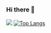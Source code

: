 ### Hi there 👋

<!--
**razemint/razemint** is a ✨ _special_ ✨ repository because its `README.md` (this file) appears on your GitHub profile.

Here are some ideas to get you started:

- 🔭 I’m currently working on ...
- 🌱 I’m currently learning ...
- 👯 I’m looking to collaborate on ...
- 🤔 I’m looking for help with ...
- 💬 Ask me about ...
- 📫 How to reach me: ...
- 😄 Pronouns: ...
- ⚡ Fun fact: ...
-->
![](https://img.shields.io/badge/Blogger-FF5722?style=for-the-badge&logo=blogger&logoColor=white)
[![Top Langs](https://github-readme-stats.vercel.app/api/top-langs/?username=razemint&layout=compact)](https://github.com/razemint/github-readme-stats)
